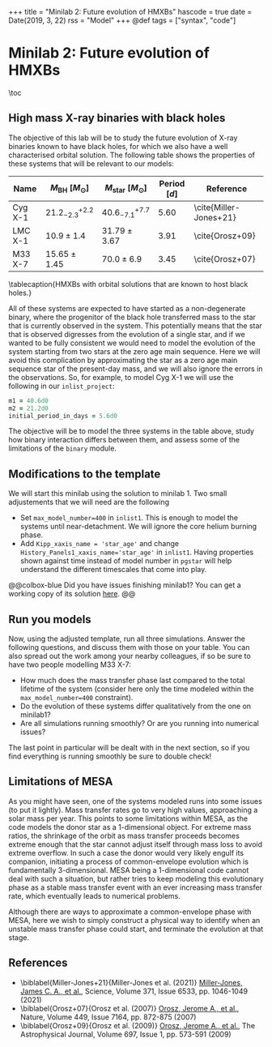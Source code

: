 +++
title = "Minilab 2: Future evolution of HMXBs"
hascode = true
date = Date(2019, 3, 22)
rss = "Model"
+++
@def tags = ["syntax", "code"]

# Minilab 2: Future evolution of HMXBs

\toc

## High mass X-ray binaries with black holes

The objective of this lab will be to study the future evolution of X-ray binaries known 
to have black holes, for which we also have a well characterised orbital solution. The following
table shows the properties of these systems that will be relevant to our models:

| Name  | $M_\mathrm{BH}$ $[M_\odot]$ | $M_\mathrm{star}$ $[M_\odot]$ | Period $[d]$ | Reference |
|-------|-------------------------------|-----------------------------|----------------|---|
| Cyg X-1 | $21.2^{+2.2}_{-2.3}$ | $40.6^{+7.7}_{-7.1}$| $5.60$ | \cite{Miller-Jones+21}
| LMC X-1 | $10.9\pm1.4$ | $31.79\pm3.67$| $3.91$ | \cite{Orosz+09} |
| M33 X-7 | $15.65\pm1.45$ | $70.0\pm6.9$ | $3.45$ | \cite{Orosz+07}|
\tablecaption{HMXBs with orbital solutions that are known to host black holes.}

All of these systems are expected to have started as a non-degenerate binary, where the
progenitor of the black hole transferred mass to the star that is currently observed in the
system. This potentially means that the star that is observed digresses from the evolution
of a single star, and if we wanted to be fully consistent we would need to model the evolution
of the system starting from two stars at the zero age main sequence. Here we will avoid this
complication by approximating the star as a zero age main sequence star of the present-day mass, and we will also
ignore the errors in the observations. So, for example, to model Cyg X-1 we will use the following
in our `inlist_project`:

```fortran
m1 = 40.6d0
m2 = 21.2d0
initial_period_in_days = 5.6d0
```
The objective will be to model the three systems in the table above, study how binary interaction differs between them,
and assess some of the limitations of the `binary` module.

## Modifications to the template
We will start this minilab using the solution to minilab 1. Two small adjustements that we will need are the following
- Set `max_model_number=400` in `inlist1`. This is enough to model the systems until near-detachment. We will ignore the core helium burning phase.
- Add `Kipp_xaxis_name = 'star_age'` and change `History_Panels1_xaxis_name='star_age'` in `inlist1`. Having properties shown against time instead of model number in `pgstar` will help understand the different timescales that come into play.

@@colbox-blue 
Did you have issues finishing minilab1? You can get a working copy of its solution [here](/assets/minilab2/template2.tar.gz).
@@

## Run you models
Now, using the adjusted template, run all three simulations. Answer the following questions, and discuss them with those on your table. You can also
spread out the work among your nearby colleagues, if so be sure to have two people modelling M33 X-7:
- How much does the mass transfer phase last compared to the total lifetime of the system (consider here only the time modeled within the `max_model_number=400` constraint).
- Do the evolution of these systems differ qualitatively from the one on minilab1?
- Are all simulations running smoothly? Or are you running into numerical issues?

The last point in particular will be dealt with in the next section, so if you find everything is running smoothly be sure to double check!

## Limitations of MESA

As you might have seen, one of the systems modeled runs into some issues (to put it lightly). Mass transfer rates go to very high values, approaching
a solar mass per year. This points to some limitations within MESA, as the code models the donor star as a 1-dimensional object. For extreme mass ratios,
the shrinkage of the orbit as mass transfer proceeds becomes extreme enough that the star cannot adjust itself through mass loss to avoid extreme overflow.
In such a case the donor would very likely engulf its companion, initiating a process of common-envelope evolution which is fundamentally 3-dimensional.
MESA being a 1-dimensional code cannot deal with such a situation, but rather tries to keep modeling this evolutionary phase as a stable mass transfer event
with an ever increasing mass transfer rate, which eventually leads to numerical problems.

Although there are ways to approximate a common-envelope phase with MESA, here we wish to simply construct a physical way to identify when an unstable
mass transfer phase could start, and terminate the evolution at that stage.

## References

* \biblabel{Miller-Jones+21}{Miller-Jones et al. (2021)} [Miller-Jones, James C. A., et al.](https://ui.adsabs.harvard.edu/abs/2021Sci...371.1046M/abstract), Science, Volume 371, Issue 6533, pp. 1046-1049 (2021)
* \biblabel{Orosz+07}{Orosz et al. (2007)} [Orosz, Jerome A., et al.](https://ui.adsabs.harvard.edu/abs/2007Natur.449..872O/abstract), Nature, Volume 449, Issue 7164, pp. 872-875 (2007)
* \biblabel{Orosz+09}{Orosz et al. (2009)} [Orosz, Jerome A., et al.](https://ui.adsabs.harvard.edu/abs/2009ApJ...697..573O/abstract), The Astrophysical Journal, Volume 697, Issue 1, pp. 573-591 (2009)